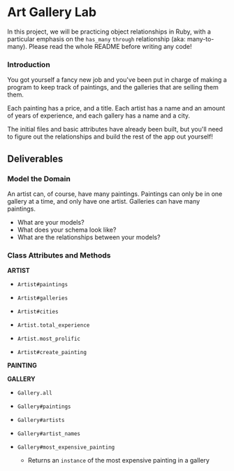 # Art Gallery Lab

In this project, we will be practicing object relationships in Ruby, with a particular emphasis on the `has_many` `through` relationship (aka: many-to-many). Please read the whole README before writing any code!

### Introduction

You got yourself a fancy new job and you've been put in charge of making a program to keep track of paintings, and the galleries that are selling them them.  

Each painting has a price, and a title.  Each artist has a name and an amount of years of experience, and each gallery has a name and a city.

The initial files and basic attributes have already been built, but you'll need to figure out the relationships and build the rest of the app out yourself!

## Deliverables

### Model the Domain

An artist can, of course, have many paintings. Paintings can only be in one gallery at a time, and only have one artist.  Galleries can have many paintings.

* What are your models?
* What does your schema look like?
* What are the relationships between your models?



### Class Attributes and Methods

**ARTIST**

  <!-- * `Artist.all`
    * Returns an `array` of all the artists -->

  * `Artist#paintings`
    <!-- * Returns an `array` all the paintings by an artist -->

  * `Artist#galleries`
    <!-- * Returns an `array` of all the galleries that an artist has paintings in -->

  * `Artist#cities`
    <!-- * Return an `array` of all cities that an artist has paintings in -->

  * `Artist.total_experience`
    <!-- * Returns an `integer` that is the total years of experience of all artists -->

  * `Artist.most_prolific`
    <!-- * Returns an `instance` of the artist with the highest amount of paintings per year of experience. -->

  * `Artist#create_painting`
    <!-- * Given the arguments of `title`, `price` and `gallery`, creates a new painting belonging to that artist -->

**PAINTING**

  <!-- * `Painting.all`
    * Returns an `array` of all the paintings

  * `Painting.total_price`
    * Returns an `integer` that is the total price of all paintings -->

**GALLERY**

  * `Gallery.all`
    <!-- * Returns an `array` of all the galleries -->

  * `Gallery#paintings`
    <!-- * Returns an `array` of all paintings in a gallery -->

  * `Gallery#artists`
    <!-- * Returns an `array` of all artists that have a painting in a gallery -->

  * `Gallery#artist_names`
    <!-- * Returns an `array` of the names of all artists that have a painting in a gallery -->

  * `Gallery#most_expensive_painting`
    * Returns an `instance` of the most expensive painting in a gallery
